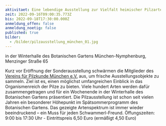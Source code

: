```yaml
---
aktivitaet: Eine lebendige Ausstellung zur Vielfalt heimischer Pilzarten
zeit: 2022-09-16T09:00:35.773Z
bis: 2022-09-18T17:30:00.000Z
anmeldung_offen: false
anmeldung_noetig: false
published: true
bilder:
  - /bilder/pilzausstellung_münchen_01.jpg
---
```

in der Winterhalle des Botanischen Gartens München-Nymphenburg, Menzinger Straße 65

Kurz vor Eröffnung der Sonderausstellung schwärmen die Mitglieder des [Vereins für Pilzkunde München e.V.](https://www.pilze-muenchen.de/) aus, um frische Ausstellungsobjekte zu sammeln. Ziel ist es, einen möglichst umfangreichen Einblick in das Organismenreich der Pilze zu bieten. Viele hundert Arten werden dafür zusammengetragen und für ein Wochenende in der Winterhalle des Botanischen Gartens präsentiert. Die Pilzausstellung ist schon seit vielen Jahren ein besonderer Höhepunkt im Spätsommerprogramm des Botanischen Gartens. Das gezeigte Artenspektrum ist immer wieder beeindruckend – ein Muss für jeden Schwammerl-Freund. Öffungszeiten: 9:00 bis 17:30 Uhr - Eintrittspreis 6,50 Euro (ermäßigt 4,50 Euro)